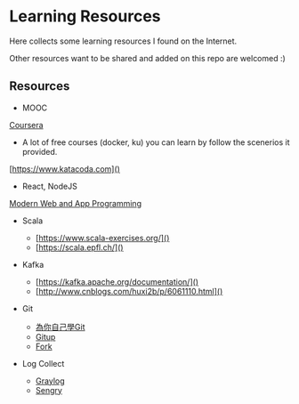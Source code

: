 # Learning Resources
Here collects some learning resources I found on the Internet.

Other resources want to be shared and added on this repo are welcomed :)


## Resources
* MOOC

[Coursera](https://www.coursera.org)

* A lot of free courses (docker, ku) you can learn by follow the scenerios it provided.

[https://www.katacoda.com]()

* React, NodeJS

[Modern Web and App Programming](https://nthu-datalab.github.io/ss/index.html)
 
 
* Scala
	* [https://www.scala-exercises.org/]()
	* [https://scala.epfl.ch/]()

* Kafka
	* [https://kafka.apache.org/documentation/]()
	* [http://www.cnblogs.com/huxi2b/p/6061110.html]()


* Git
	* [為你自己學Git](http://gitbook.tw/)
	* [Gitup](http://gitup.co/)
	* [Fork](https://git-fork.com/)

* Log Collect
	* [Graylog](https://www.graylog.org/)
	* [Sengry](https://docs.sentry.io/)
